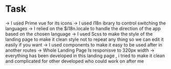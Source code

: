 # Task
-> I used Prime vue for its icons
-> I used i18n ibrary to control switching the languages 
-> I relied on the $i18n.locale to handle the direction of the app based on the chosen language 
-> I used Scss to make the style of the landing page to make it clean style not to repeat any thing so we can edit it easily if you want
-> I used components to make it easy to be used after in another routes
-> Whole Landing Page Is responisve to 320px width
-> everything has been developed in this landing page , i tried to make it clean and complicated for other developed who could work on after me
